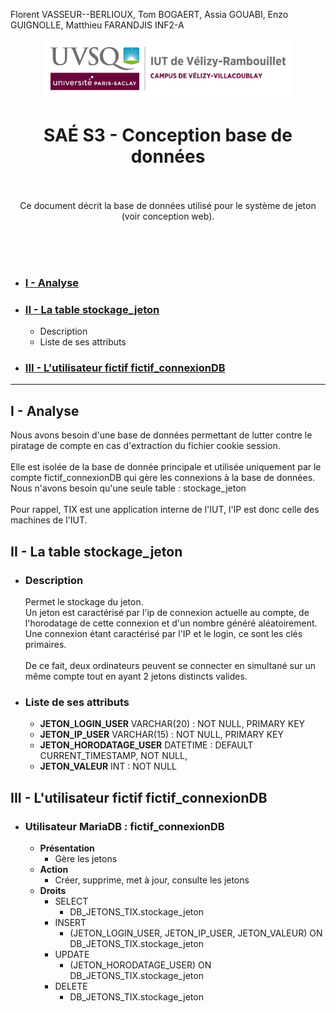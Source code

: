 Florent VASSEUR--BERLIOUX, Tom BOGAERT, Assia GOUABI, Enzo GUIGNOLLE, Matthieu FARANDJIS
INF2-A

<div align="center">
<img height="95" width="400" src="../../img/IUT_Velizy_Villacoublay_logo_2020_ecran.png" title="logo uvsq vélizy"/>

# SAÉ S3 - Conception base de données

<br><br>
Ce document décrit la base de données utilisé pour le système de jeton (voir conception web).
</div>

<br><br><br>

- ### [I - Analyse](#p1)
- ### [II - La table stockage_jeton](#p2)
  - Description
  - Liste de ses attributs
- ### [III - L'utilisateur fictif fictif_connexionDB](#p9)


---------

## <a name="p1"></a> I - Analyse
Nous avons besoin d'une base de données permettant de lutter contre le piratage de compte en cas d'extraction du fichier cookie session.<br>
<br>
Elle est isolée de la base de donnée principale et utilisée uniquement par le compte fictif_connexionDB qui gère les connexions à la base de données.<br>
Nous n'avons besoin qu'une seule table : stockage_jeton<br>
<br>
Pour rappel, TIX est une application interne de l'IUT, l'IP est donc celle des machines de l'IUT.



## <a name="p2"></a> II - La table stockage_jeton
  - ### Description
    Permet le stockage du jeton.<br>
    Un jeton est caractérisé par l'ip de connexion actuelle au compte, de l'horodatage de cette connexion et d'un nombre généré aléatoirement.<br>
    Une connexion étant caractérisé par l'IP et le login, ce sont les clés primaires.<br>
    <br>
    De ce fait, deux ordinateurs peuvent se connecter en simultané sur un même compte tout en ayant 2 jetons distincts valides.

  - ### Liste de ses attributs
    - **JETON_LOGIN_USER** VARCHAR(20) : NOT NULL, PRIMARY KEY
    - **JETON_IP_USER** VARCHAR(15) : NOT NULL, PRIMARY KEY
    - **JETON_HORODATAGE_USER** DATETIME : DEFAULT CURRENT_TIMESTAMP,  NOT NULL,
    - **JETON_VALEUR** INT : NOT NULL



## <a name="p3"></a> III - L'utilisateur fictif fictif_connexionDB
  - ### Utilisateur MariaDB : fictif_connexionDB
    - **Présentation**
      - Gère les jetons
    - **Action**
      - Créer, supprime, met à jour, consulte les jetons
    - **Droits**
      - SELECT
          - DB_JETONS_TIX.stockage_jeton
      - INSERT
          - (JETON_LOGIN_USER, JETON_IP_USER, JETON_VALEUR) ON DB_JETONS_TIX.stockage_jeton
      - UPDATE
          - (JETON_HORODATAGE_USER) ON DB_JETONS_TIX.stockage_jeton
      - DELETE
          - DB_JETONS_TIX.stockage_jeton
    